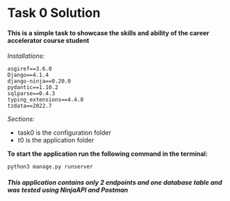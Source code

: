 # Task 0 Solution

#### This is a simple task to showcase the skills and ability of the career accelerator course student

*Installations:*
```
asgiref==3.6.0
Django==4.1.4
django-ninja==0.20.0
pydantic==1.10.2
sqlparse==0.4.3
typing_extensions==4.4.0
tzdata==2022.7
```
*Sections:*

- task0 is the configuration folder
- t0 is the application folder

**To start the application run the following command in the terminal:**

``` python3 manage.py runserver ```

##### This application contains only 2 endpoints and one database table and was tested using NinjaAPI and Postman
